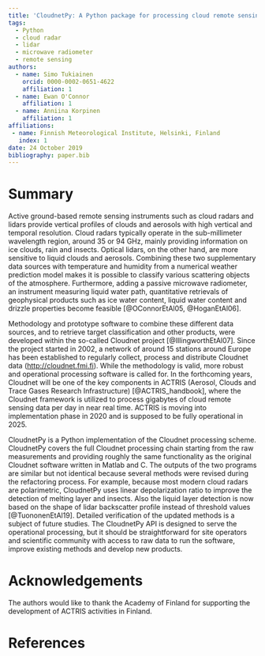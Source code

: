 ```yaml
---
title: 'CloudnetPy: A Python package for processing cloud remote sensing data'
tags:
  - Python
  - cloud radar
  - lidar
  - microwave radiometer
  - remote sensing
authors:
  - name: Simo Tukiainen
    orcid: 0000-0002-0651-4622
    affiliation: 1
  - name: Ewan O'Connor
    affiliation: 1
  - name: Anniina Korpinen
    affiliation: 1
affiliations:
 - name: Finnish Meteorological Institute, Helsinki, Finland
   index: 1
date: 24 October 2019
bibliography: paper.bib
---
```


# Summary

Active ground-based remote sensing instruments such as cloud radars and lidars
provide vertical profiles of clouds and aerosols with high vertical and 
temporal resolution. Cloud radars typically operate in the sub-millimeter 
wavelength region, around 35 or 94 GHz, 
mainly providing information on ice clouds, rain and insects. Optical lidars,
on the other hand, are more sensitive to liquid clouds and aerosols. 
Combining these two supplementary data sources with temperature and humidity 
from a numerical weather prediction model makes it is possible to classify 
various scattering objects of the atmosphere.
Furthermore, adding a passive microwave radiometer, an instrument measuring 
liquid water path, quantitative retrievals of geophysical 
products such as ice water content, liquid water content 
and drizzle properties become feasible [@OConnorEtAl05, @HoganEtAl06].

Methodology and prototype software to combine these different data sources, 
and to retrieve target classification and other products, were developed within 
the so-called Cloudnet project [@IllingworthEtAl07]. Since the project started 
in 2002, a network of around 15 stations around Europe has been established 
to regularly collect, process and distribute Cloudnet data (http://cloudnet.fmi.fi). 
While the methodology is valid, more robust and operational processing 
software is called for. In the forthcoming years, Cloudnet will be one of 
the key components in ACTRIS (Aerosol, Clouds and Trace Gases Research 
Infrastructure) [@ACTRIS_handbook], where the Cloudnet framework 
is utilized to process gigabytes of cloud remote sensing data per day 
in near real time. ACTRIS is moving into implementation phase in 2020 
and is supposed to be fully operational in 2025.

CloudnetPy is a Python implementation of the Cloudnet processing scheme. 
CloudnetPy covers the full Cloudnet processing chain starting from the raw 
measurements and providing roughly the same functionality as the original 
Cloudnet software written in Matlab and C. The outputs of the two programs 
are similar but not identical because several methods were revised 
during the refactoring process. For example, because most modern cloud 
radars are polarimetric, CloudnetPy uses linear depolarization ratio 
to improve the detection of melting layer and insects. Also the 
liquid layer detection is now based on the shape of lidar backscatter 
profile instead of threshold values [@TuononenEtAl19]. Detailed
verification of the updated methods is a subject of future studies.
The CloudnetPy API is designed to serve the operational processing, but 
it should be straightforward for site operators and scientific community
with access to raw data to run the software, improve existing 
methods and develop new products.


# Acknowledgements

The authors would like to thank the Academy of Finland for supporting
the development of ACTRIS activities in Finland.

# References